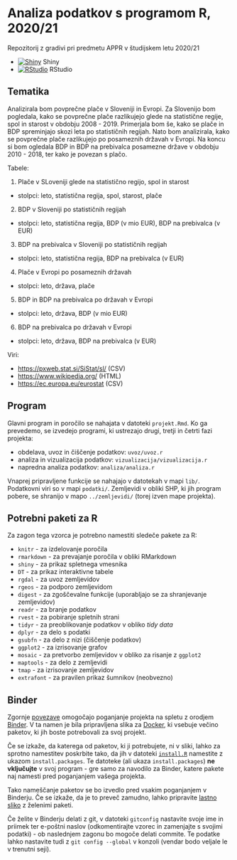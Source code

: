 # Analiza podatkov s programom R, 2020/21

Repozitorij z gradivi pri predmetu APPR v študijskem letu 2020/21

* [![Shiny](http://mybinder.org/badge.svg)](http://mybinder.org/v2/gh/brinaribic/APPR-2020-21/master?urlpath=shiny/APPR-2020-21/projekt.Rmd) Shiny
* [![RStudio](http://mybinder.org/badge.svg)](http://mybinder.org/v2/gh/brinaribic/APPR-2020-21/master?urlpath=rstudio) RStudio

## Tematika

Analizirala bom povprečne plače v Sloveniji in Evropi. Za Slovenijo bom pogledala, kako se povprečne plače razlikujejo glede na statistične regije, spol in starost v obdobju 2008 - 2019. Primerjala bom še, kako se plače in BDP spreminjajo skozi leta po statističnih regijah. Nato bom analizirala, kako se povprečne plače razlikujejo po posameznih državah v Evropi. Na koncu si bom ogledala BDP in BDP na prebivalca posamezne države  v obdobju 2010 - 2018, ter kako je povezan s plačo.

Tabele:

1. Plače v SLoveniji glede na statistično regijo, spol in starost
- stolpci: leto, statistična regija, spol, starost, plače

2. BDP v Sloveniji po statističnih regijah
- stolpci: leto, statistična regija, BDP (v mio EUR), BDP na prebivalca (v EUR)

3. BDP na prebivalca v Sloveniji po statističnih regijah
- stolpci: leto, statistična regija, BDP na prebivalca (v EUR)

4. Plače v Evropi po posameznih državah
- stolpci: leto, država, plače

5. BDP in BDP na prebivalca po državah v Evropi
- stolpci: leto, država, BDP (v mio EUR)

6.  BDP na prebivalca po državah v Evropi
- stolpci: leto, država, BDP na prebivalca (v EUR)

Viri:

* https://pxweb.stat.si/SiStat/sl/ (CSV)
* https://www.wikipedia.org/ (HTML)
* https://ec.europa.eu/eurostat (CSV)

## Program

Glavni program in poročilo se nahajata v datoteki `projekt.Rmd`.
Ko ga prevedemo, se izvedejo programi, ki ustrezajo drugi, tretji in četrti fazi projekta:

* obdelava, uvoz in čiščenje podatkov: `uvoz/uvoz.r`
* analiza in vizualizacija podatkov: `vizualizacija/vizualizacija.r`
* napredna analiza podatkov: `analiza/analiza.r`

Vnaprej pripravljene funkcije se nahajajo v datotekah v mapi `lib/`.
Podatkovni viri so v mapi `podatki/`.
Zemljevidi v obliki SHP, ki jih program pobere,
se shranijo v mapo `../zemljevidi/` (torej izven mape projekta).

## Potrebni paketi za R

Za zagon tega vzorca je potrebno namestiti sledeče pakete za R:

* `knitr` - za izdelovanje poročila
* `rmarkdown` - za prevajanje poročila v obliki RMarkdown
* `shiny` - za prikaz spletnega vmesnika
* `DT` - za prikaz interaktivne tabele
* `rgdal` - za uvoz zemljevidov
* `rgeos` - za podporo zemljevidom
* `digest` - za zgoščevalne funkcije (uporabljajo se za shranjevanje zemljevidov)
* `readr` - za branje podatkov
* `rvest` - za pobiranje spletnih strani
* `tidyr` - za preoblikovanje podatkov v obliko *tidy data*
* `dplyr` - za delo s podatki
* `gsubfn` - za delo z nizi (čiščenje podatkov)
* `ggplot2` - za izrisovanje grafov
* `mosaic` - za pretvorbo zemljevidov v obliko za risanje z `ggplot2`
* `maptools` - za delo z zemljevidi
* `tmap` - za izrisovanje zemljevidov
* `extrafont` - za pravilen prikaz šumnikov (neobvezno)

## Binder

Zgornje [povezave](#analiza-podatkov-s-programom-r-202021)
omogočajo poganjanje projekta na spletu z orodjem [Binder](https://mybinder.org/).
V ta namen je bila pripravljena slika za [Docker](https://www.docker.com/),
ki vsebuje večino paketov, ki jih boste potrebovali za svoj projekt.

Če se izkaže, da katerega od paketov, ki ji potrebujete, ni v sliki,
lahko za sprotno namestitev poskrbite tako,
da jih v datoteki [`install.R`](install.R) namestite z ukazom `install.packages`.
Te datoteke (ali ukaza `install.packages`) **ne vključujte** v svoj program -
gre samo za navodilo za Binder, katere pakete naj namesti pred poganjanjem vašega projekta.

Tako nameščanje paketov se bo izvedlo pred vsakim poganjanjem v Binderju.
Če se izkaže, da je to preveč zamudno,
lahko pripravite [lastno sliko](https://github.com/jaanos/APPR-docker) z želenimi paketi.

Če želite v Binderju delati z git,
v datoteki `gitconfig` nastavite svoje ime in priimek ter e-poštni naslov
(odkomentirajte vzorec in zamenjajte s svojimi podatki) -
ob naslednjem zagonu bo mogoče delati commite.
Te podatke lahko nastavite tudi z `git config --global` v konzoli
(vendar bodo veljale le v trenutni seji).
